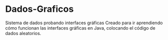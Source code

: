 # Dados-Graficos
Sistema de dados probando interfaces gráficas
Creado para ir aprendiendo cómo funcionan las interfaces gráficas en Java, colocando el código de dados aleatorios.
